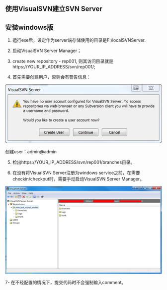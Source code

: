 ## 使用VisualSVN建立SVN Server

安装windows版
-------------

1. 运行exe后，设定作为server端存储使用的目录是F:\localSVNServer.

2. 启动VisualSVN Server Manager；

3. create new repository - rep001, 则其访问目录就是https://YOUR_IP_ADDRESS/svn/rep001/;

4. 首先需要创建用户，否则会有警告信息：

![warning no user](../images/no_user_warning_svn_server.png)

创建user：admin@admin

5. 检出https://YOUR_IP_ADDRESS/svn/rep001/branches目录。

6. 在没有将VisualSVN Server注册为windows service之前，在需要checkin/checkout时，需要手动启动VisualSVN Server Manager。

![VisualSVN Server Manager running status](../images/visualsvn_server_manager.png)

7- 在不经配置的情况下，提交代码时不会强制输入comment。